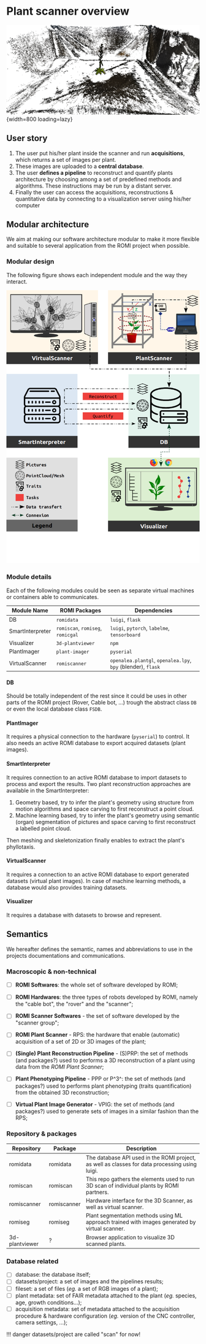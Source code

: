 Plant scanner overview
======================

![Dense COLMAP reconstruction](../assets/images/colmap_arabidopsis.png){width=800 loading=lazy}

## User story

1. The user put his/her plant inside the scanner and run **acquisitions**, which returns a set of images per plant.
2. These images are uploaded to a **central database**.
3. The user **defines a pipeline** to reconstruct and quantify plants architecture by choosing among a set of predefined methods and algorithms. These instructions may be run by a distant server.
4. Finally the user can access the acquisitions, reconstructions & quantitative data by connecting to a visualization server using his/her computer

## Modular architecture
We aim at making our software architecture modular to make it more flexible and suitable to several application from the ROMI project when possible.

### Modular design
The following figure shows each independent module and the way they interact.

<img src="/assets/images/intract_plan.png" alt="Plant scanner overview" width="800" />

### Module details
Each of the following modules could be seen as separate virtual machines or containers able to communicates.

| Module Name      |  ROMI Packages                     |  Dependencies                                                 |
|------------------|------------------------------------|---------------------------------------------------------------|
| DB               | `romidata`                         | `luigi`, `flask`                                              |
| SmartInterpreter | `romiscan`, `romiseg`, `romicgal`  | `luigi`, `pytorch`, `labelme`, `tensorboard`                  |
| Visualizer       | `3d-plantviewer`                   | `npm`                                                         |
| PlantImager     | `plant-imager`                      | `pyserial`                                                    |
| VirtualScanner   | `romiscanner`                      | `openalea.plantgl`, `openalea.lpy`, `bpy` (blender), `flask`  |


#### DB
Should be totally independent of the rest since it could be uses in other parts of the ROMI project (Rover, Cable bot, ...) trough the abstract class `DB` or even the local database class `FSDB`.

#### PlantImager
It requires a physical connection to the hardware (`pyserial`) to control. It also needs an active ROMI database to export acquired datasets (plant images).

#### SmartInterpreter
It requires connection to an active ROMI database to import datasets to process and export the results.
Two plant reconstruction approaches are available in the SmartInterpreter:

1. Geometry based, try to infer the plant's geometry using structure from motion algorithms and space carving to first reconstruct a point cloud. 
2. Machine learning based, try to infer the plant's geometry using semantic (organ) segmentation of pictures and space carving to first reconstruct a labelled point cloud.

Then meshing and skeletonization finally enables to extract the plant's phyllotaxis.

#### VirtualScanner
It requires a connection to an active ROMI database to export generated datasets (virtual plant images). In case of machine learning methods, a database would also provides training datasets.

#### Visualizer
It requires a database with datasets to browse and represent.


## Semantics

We hereafter defines the semantic, names and abbreviations to use in the projects documentations and communications.

### Macroscopic & non-technical
- [ ] **ROMI Softwares**: the whole set of software developed by ROMI;
- [ ] **ROMI Hardwares**: the three types of robots developed by ROMI, namely the "cable bot", the "rover" and the "scanner";
- [ ] **ROMI Scanner Softwares** - the set of software developed by the "scanner group";
- [ ] **ROMI Plant Scanner** - RPS: the hardware that enable (automatic) acquisition of a set of 2D or 3D images of the plant;
- [ ] **(Single) Plant Reconstruction Pipeline** - (S)PRP: the set of methods (and packages?) used to performs a 3D reconstruction of a plant using data from the *ROMI Plant Scanner*;
- [ ] **Plant Phenotyping Pipeline** - PPP or P^3^: the set of methods (and packages?) used to performs plant phenotyping (traits quantification) from the obtained 3D reconstruction;
- [ ] **Virtual Plant Image Generator** - VPIG: the set of methods (and packages?) used to generate sets of images in a similar fashion than the RPS;


### Repository & packages

| Repository          | Package             | Description                                                                                                |
|---------------------|---------------------|------------------------------------------------------------------------------------------------------------|
| romidata            | romidata            | The database API used in the ROMI project, as well as classes for data processing using luigi.             |
| romiscan            | romiscan            | This repo gathers the elements used to run 3D scan of individual plants by ROMI partners.                  |
| romiscanner         | romiscanner         | Hardware interface for the 3D Scanner, as well as virtual scanner.                                         |
| romiseg             | romiseg             | Plant segmentation methods using ML approach trained with images generated by virtual scanner.             |
| 3d-plantviewer      | ?                   | Browser application to visualize 3D scanned plants.                                                        |

### Database related
- [ ] database: the database itself;
- [ ] datasets/project: a set of images and the pipelines results;
- [ ] fileset: a set of files (*eg.* a set of RGB images of a plant);
- [ ] plant metadata: set of FAIR metadata attached to the plant (*eg.* species, age, growth conditions...);
- [ ] acquisition metadata: set of metadata attached to the acquisition procedure & hardware configuration (*eg.* version of the CNC controller, camera settings, ...);

!!! danger
    datasets/project are called "scan" for now!
